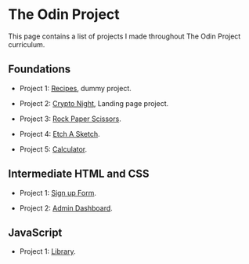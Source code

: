 # The Odin Project

This page contains a list of projects I made throughout The Odin Project curriculum.

## Foundations

- Project 1: [Recipes](https://mahmoud-elnagar1698.github.io/The-Odin-Project/recipes/ "dummy project: a project with no useful information, just placeholders"), dummy project.

- Project 2: [Crypto Night](https://mahmoud-elnagar1698.github.io/The-Odin-Project/crypto-night/ "HTML, CSS (Flexbox)"), Landing page project.

- Project 3: [Rock Paper Scissors](https://mahmoud-elnagar1698.github.io/The-Odin-Project/rock-paper-scissors/ "JavaScript").

- Project 4: [Etch A Sketch](https://mahmoud-elnagar1698.github.io/The-Odin-Project/etch-a-sketch/ "JavaScript").

- Project 5: [Calculator](https://mahmoud-elnagar1698.github.io/The-Odin-Project/calculator/ "Foundation Final Project").

## Intermediate HTML and CSS

- Project 1: [Sign up Form](https://mahmoud-elnagar1698.github.io/The-Odin-Project/sign-up-form/ "Intermediate HTML and CSS  Project").

- Project 2: [Admin Dashboard](https://mahmoud-elnagar1698.github.io/The-Odin-Project/admin-dashboard/ "Intermediate HTML and CSS Final Project").

## JavaScript

- Project 1: [Library](https://mahmoud-elnagar1698.github.io/The-Odin-Project/library/ "OOP using prototype and constructor functions").
